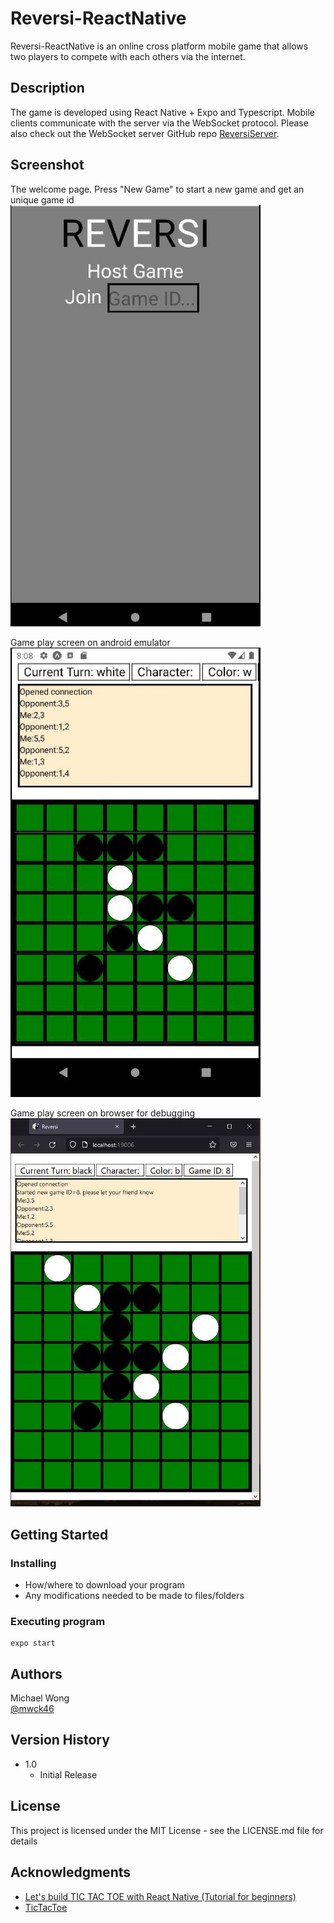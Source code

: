 # Reversi-ReactNative

Reversi-ReactNative is an online cross platform mobile game that allows two players to compete with each others via the internet.  

## Description

The game is developed using React Native + Expo and Typescript. Mobile clients communicate with the server via the WebSocket protocol. Please also check out the WebSocket server GitHub repo [ReversiServer](https://github.com/mwck46/ReversiServer). 

## Screenshot

The welcome page. Press "New Game" to start a new game and get an unique game id  
<img src="https://github.com/mwck46/Reversi-ReactNative/blob/master/screenshot/welcome.JPG" alt="Welcom Page" width="400"/>

Game play screen on android emulator  
<img src="https://github.com/mwck46/Reversi-ReactNative/blob/master/screenshot/android.JPG" alt="Android" width="400"/>

Game play screen on browser for debugging  
<img src="https://github.com/mwck46/Reversi-ReactNative/blob/master/screenshot/browser.JPG" alt="Browser" width="400"/>

## Getting Started

### Installing

* How/where to download your program
* Any modifications needed to be made to files/folders

### Executing program

```
expo start
```


## Authors

Michael Wong   
[@mwck46](https://github.com/mwck46)

## Version History

* 1.0
    * Initial Release

## License

This project is licensed under the MIT License - see the LICENSE.md file for details

## Acknowledgments

* [Let's build TIC TAC TOE with React Native (Tutorial for beginners)](https://www.youtube.com/watch?v=Koi1Y_Gb_js)
* [TicTacToe](https://github.com/Savinvadim1312/TicTacToe)
